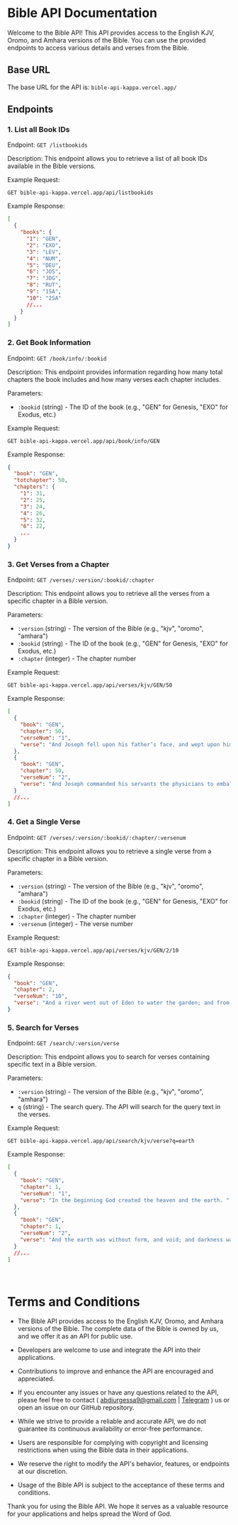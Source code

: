 # Bible API Documentation

Welcome to the Bible API! This API provides access to the English KJV, Oromo, and Amhara versions of the Bible. You can use the provided endpoints to access various details and verses from the Bible.

## Base URL

The base URL for the API is: `bible-api-kappa.vercel.app/`

## Endpoints

### 1. List all Book IDs

Endpoint: `GET /listbookids`

Description: This endpoint allows you to retrieve a list of all book IDs available in the Bible versions.

Example Request:

```
GET bible-api-kappa.vercel.app/api/listbookids
```

Example Response:

```json
[
  {
    "books": {
      "1": "GEN",
      "2": "EXO",
      "3": "LEV",
      "4": "NUM",
      "5": "DEU",
      "6": "JOS",
      "7": "JDG",
      "8": "RUT",
      "9": "1SA",
      "10": "2SA"
      //...
    }
  }
]
```

### 2. Get Book Information

Endpoint: `GET /book/info/:bookid`

Description: This endpoint provides information regarding how many total chapters the book includes and how many verses each chapter includes.

Parameters:

- `:bookid` (string) - The ID of the book (e.g., "GEN" for Genesis, "EXO" for Exodus, etc.)

Example Request:

```
GET bible-api-kappa.vercel.app/api/book/info/GEN
```

Example Response:

```json
{
  "book": "GEN",
  "totchapter": 50,
  "chapters": {
    "1": 31,
    "2": 25,
    "3": 24,
    "4": 26,
    "5": 32,
    "6": 22,
    ...
  }
}
```

### 3. Get Verses from a Chapter

Endpoint: `GET /verses/:version/:bookid/:chapter`

Description: This endpoint allows you to retrieve all the verses from a specific chapter in a Bible version.

Parameters:

- `:version` (string) - The version of the Bible (e.g., "kjv", "oromo", "amhara")
- `:bookid` (string) - The ID of the book (e.g., "GEN" for Genesis, "EXO" for Exodus, etc.)
- `:chapter` (integer) - The chapter number

Example Request:

```
GET bible-api-kappa.vercel.app/api/verses/kjv/GEN/50
```

Example Response:

```json
[
  {
    "book": "GEN",
    "chapter": 50,
    "verseNum": "1",
    "verse": "And Joseph fell upon his father’s face, and wept upon him, and kissed him. "
  },
  {
    "book": "GEN",
    "chapter": 50,
    "verseNum": "2",
    "verse": "And Joseph commanded his servants the physicians to embalm his father: and the physicians embalmed Israel. "
  }
  //...
]
```

### 4. Get a Single Verse

Endpoint: `GET /verses/:version/:bookid/:chapter/:versenum`

Description: This endpoint allows you to retrieve a single verse from a specific chapter in a Bible version.

Parameters:

- `:version` (string) - The version of the Bible (e.g., "kjv", "oromo", "amhara")
- `:bookid` (string) - The ID of the book (e.g., "GEN" for Genesis, "EXO" for Exodus, etc.)
- `:chapter` (integer) - The chapter number
- `:versenum` (integer) - The verse number

Example Request:

```
GET bible-api-kappa.vercel.app/api/verses/kjv/GEN/2/10
```

Example Response:

```json
{
  "book": "GEN",
  "chapter": 2,
  "verseNum": "10",
  "verse": "And a river went out of Eden to water the garden; and from thence it was parted, and became into four heads. "
}
```

### 5. Search for Verses

Endpoint: `GET /search/:version/verse`

Description: This endpoint allows you to search for verses containing specific text in a Bible version.

Parameters:

- `:version` (string) - The version of the Bible (e.g., "kjv", "oromo", "amhara")
- `q` (string) - The search query. The API will search for the query text in the verses.

Example Request:

```
GET bible-api-kappa.vercel.app/api/search/kjv/verse?q=earth
```

Example Response:

```json
[
  {
    "book": "GEN",
    "chapter": 1,
    "verseNum": "1",
    "verse": "In the beginning God created the heaven and the earth. "
  },
  {
    "book": "GEN",
    "chapter": 1,
    "verseNum": "2",
    "verse": "And the earth was without form, and void; and darkness was  upon the face of the deep. And the Spirit of God moved upon the face of the waters. "
  }
  //...
]
```

</br>

# Terms and Conditions

- The Bible API provides access to the English KJV, Oromo, and Amhara versions of the Bible. The complete data of the Bible is owned by us, and we offer it as an API for public use.

- Developers are welcome to use and integrate the API into their applications.

- Contributions to improve and enhance the API are encouraged and appreciated.

- If you encounter any issues or have any questions related to the API, please feel free to contact ( abdiurgessa9@gmail.com | [Telegram](https://t.me/Me_abd) ) us or open an issue on our GitHub repository.

- While we strive to provide a reliable and accurate API, we do not guarantee its continuous availability or error-free performance.

- Users are responsible for complying with copyright and licensing restrictions when using the Bible data in their applications.

- We reserve the right to modify the API's behavior, features, or endpoints at our discretion.

- Usage of the Bible API is subject to the acceptance of these terms and conditions.

Thank you for using the Bible API. We hope it serves as a valuable resource for your applications and helps spread the Word of God.
